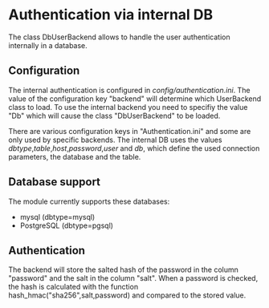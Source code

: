 # Authentication via internal DB

The class DbUserBackend allows to handle the user authentication internally in a database.

## Configuration

The internal authentication is configured in *config/authentication.ini*. The value
of the configuration key "backend" will determine which UserBackend class to
load. To use the internal backend you need to specifiy the value "Db"
which will cause the class "DbUserBackend" to be loaded.

There are various configuration keys in "Authentication.ini" and some are only
used by specific backends. The internal DB uses the values
*dbtype*,*table*,*host*,*password*,*user* and *db*, which define the used
connection parameters, the database and the table.

## Database support

The module currently supports these databases:

 - mysql        (dbtype=mysql)
 - PostgreSQL   (dbtype=pgsql)


## Authentication

The backend will store the salted hash of the password in the column "password" and the salt in the column "salt".
When a password is checked, the hash is calculated with the function hash_hmac("sha256",salt,password) and compared
to the stored value.